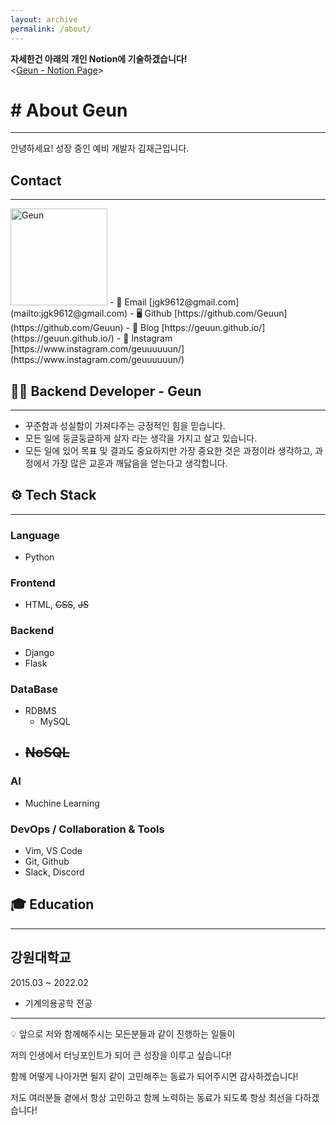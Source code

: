 ```yaml
---
layout: archive
permalink: /about/
---
```


**자세한건 아래의 개인 Notion에 기술하겠습니다!**  
<[Geun - Notion Page](https://geuun.notion.site/About-Geun-5ee9dd329d524b63b5136468bc9300e2)>

# # About Geun

---

안녕하세요! 성장 중인 예비 개발자 김재근입니다.

## Contact

---

<img width="155" alt="Geun" src="https://user-images.githubusercontent.com/89567475/169189158-a0f4bacd-9d1d-4fa3-b096-4924e69e6895.png">  
- 📮 Email
  [jgk9612@gmail.com](mailto:jgk9612@gmail.com)
- 🖥 Github
  [https://github.com/Geuun](https://github.com/Geuun)
- 📝 Blog
  [https://geuun.github.io/](https://geuun.github.io/)
- 📸 Instagram
  [https://www.instagram.com/geuuuuuun/](https://www.instagram.com/geuuuuuun/)

## 🙋🏻 Backend Developer - Geun

---

- 꾸준함과 성실함이 가져다주는 긍정적인 힘을 믿습니다.
- 모든 일에 둥글둥글하게 살자 라는 생각을 가지고 살고 있습니다.
- 모든 일에 있어 목표 및 결과도 중요하지만 가장 중요한 것은 과정이라 생각하고,
  과정에서 가장 많은 교훈과 깨닳음을 얻는다고 생각합니다.

## ⚙️ Tech Stack

---

### Language

- Python

### Frontend

- HTML, ~~CSS~~, ~~JS~~

### Backend

- Django
- Flask

### DataBase

- RDBMS
  - MySQL
- ## ~~NoSQL~~

### AI

- Muchine Learning

### DevOps / Collaboration & Tools

- Vim, VS Code
- Git, Github
- Slack, Discord

## 🎓 **Education**

---

## 강원대학교

2015.03 ~ 2022.02

- 기계의용공학 전공

---

<aside>
💡 앞으로 저와 함께해주시는 모든분들과 같이 진행하는 일들이

저의 인생에서 터닝포인트가 되어 큰 성장을 이루고 싶습니다!

함께 어떻게 나아가면 될지 같이 고민해주는 동료가 되어주시면 감사하겠습니다!

저도 여러분들 곁에서 항상 고민하고 함께 노력하는 동료가 되도록 항상 최선을 다하겠습니다!

</aside>
